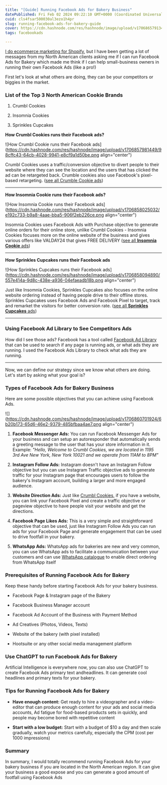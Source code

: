 ```yaml
---
title: "[Guide] Running Facebook Ads for Bakery Business"
datePublished: Fri Feb 02 2024 09:22:10 GMT+0000 (Coordinated Universal Time)
cuid: cls4fsar500030al3ezo1h4pr
slug: running-facebook-ads-for-bakery-guide
cover: https://cdn.hashnode.com/res/hashnode/image/upload/v1706865791349/698a10c9-8c16-40e2-ac76-d4dc72bfa2b6.png
tags: facebookads

---
```


[I do ecommerce marketing for Shopify](https://nikhil.pro/how-we-made-100k-in-less-than-a-month-using-facebook-ads), but I have been getting a lot of messages from my North American clients asking me if I can run Facebook Ads for Bakery which made me think if I can help small-business owners in running their own Facebook Ads (like a pro!)

First let's look at what others are doing, they can be your competitors or biggies in the market.

### List of the Top 3 North American Cookie Brands

1. Crumbl Cookies
    
2. Insomnia Cookies
    
3. Sprinkles Cupcakes
    

**How Crumbl Cookies runs their Facebook ads?**

![How Crumbl Cookie runs their Facebook ads](https://cdn.hashnode.com/res/hashnode/image/upload/v1706857981449/98cffc43-64cb-4028-9941-e8cf9a1d50be.png align="center")

Crumbl Cookies uses a traffic/conversion objective to divert people to their website where they can see the location and the users that has clicked the ad can be retargeted back. Crumble cookies also use Facebook's pixel-based retargeting. ([see all Crumble Cookie ads](https://www.facebook.com/ads/library/?active_status=all&ad_type=all&country=US&view_all_page_id=864630237035029&sort_data%5Bdirection%5D=desc&sort_data%5Bmode%5D=relevancy_monthly_grouped&search_type=page&media_type=all))

---

**How Insomnia Cookie runs their Facebook ads?**

![How Insomnia Cookie runs their Facebook ads](https://cdn.hashnode.com/res/hashnode/image/upload/v1706858025032/e192c733-b9a8-4aae-bba5-906f2eb226ce.png align="center")

Insomnia Cookies uses Facebook Ads with Purchase objective to generate online orders for their online store, unlike Crumbl Cookies - Insomnia Cookies focuses more on the online website of the business and gives various offers like VALDAY24 that gives FREE DELIVERY ([see all **Insomnia Cookie** ads](https://www.facebook.com/ads/library/?active_status=all&ad_type=all&country=US&view_all_page_id=154198687954817&sort_data%5Bdirection%5D=desc&sort_data%5Bmode%5D=relevancy_monthly_grouped&search_type=page&media_type=all))

---

**How Sprinkles Cupcakes runs their Facebook ads**

![How Sprinkles Cupcakes runs their Facebook ads](https://cdn.hashnode.com/res/hashnode/image/upload/v1706858094890/557e414a-9d8c-438e-a936-04efaeadb18b.png align="center")

Just like Insomnia Cookies, Sprinkles Cupcakes also focuses on the online website ordering instead of having people drive to their offline stores. Sprinkles Cupcakes uses Facebook Ads and Facebook Pixel to target, track and remarket the visitors for better conversion rate. ([see all **Sprinkles Cupcakes** ads](https://www.facebook.com/ads/library/?active_status=all&ad_type=all&country=US&view_all_page_id=40028693028&sort_data%5Bdirection%5D=desc&sort_data%5Bmode%5D=relevancy_monthly_grouped&search_type=page&media_type=all))

---

### Using Facebook Ad Library to See Competitors Ads

How did I see those ads? Facebook has a tool called [Facebook Ad Library](https://www.facebook.com/ads/library/?active_status=all&ad_type=political_and_issue_ads&country=US&sort_data%5Bdirection%5D=desc&sort_data%5Bmode%5D=relevancy_monthly_grouped&media_type=all) that can be used to search if any page is running ads, or what ads they are running. I used the Facebook Ads Library to check what ads they are running.

---

Now, we can define our strategy since we know what others are doing. Let's start by asking what your goal is?

### Types of Facebook Ads for Bakery Business

Here are some possible objectives that you can achieve using Facebook Ads.

![](https://cdn.hashnode.com/res/hashnode/image/upload/v1706860701924/6b20b173-65d6-46e2-9379-485bfbaa4ae7.png align="center")

1. **Facebook Messenger Ads:** You can run Facebook Messenger Ads for your business and can setup an autoresponder that automatically sends a greeting message to the user that has your store information in it. Example: *"Hello, Welcome to Crumbl Cookies, we are located in 1195 3rd Ave New York, New York 10021 and we operate from 11AM to 8PM"*
    
2. **Instagram Follow Ads:** Instagram doesn't have an Instagram Follow objective but you can use Instagram Traffic objective ads to generate traffic for your Instagram page that encourages users to follow the bakery's Instagram account, building a larger and more engaged audience.
    
3. **Website Direction Ads:** Just like [Crumbl Cookies](https://crumblcookies.com/), if you have a website, you can link your Facebook Pixel and create a traffic objective or pageview objective to have people visit your website and get the directions.
    
4. **Facebook Page Likes Ads:** This is a very simple and straightforward objective that can be used, just like Instagram Follow Ads you can run ads for your Facebook Page and generate engagement that can be used to drive footfall in your bakery.
    
5. **WhatsApp Ads:** WhatsApp ads for bakeries are new and very common, you can use WhatsApp ads to facilitate a communication between your customers and can use [WhatsApp catalogue](https://faq.whatsapp.com/833697274483076/?cms_platform=web) to enable direct ordering from WhatsApp itself
    

### Prerequisites of Running Facebook Ads for Bakery

Keep these handy before starting Facebook Ads for your bakery business.

* Facebook Page & Instagram page of the Bakery
    
* Facebook Business Manager account
    
* Facebook Ad Account of the Business with Payment Method
    
* Ad Creatives (Photos, Videos, Texts)
    
* Website of the bakery (with pixel installed)
    
* Hootsuite or any other social media management platform
    

### Use ChatGPT to run Facebook Ads for Bakery

Artificial Intelligence is everywhere now, you can also use ChatGPT to create Facebook Ads primary text andheadlines. It can generate cool headlines and primary texts for your bakery.

### Tips for Running Facebook Ads for Bakery

* **Have enough content:** Get ready to hire a videographer and a video-editor that can produce enough content for your ads and social media accounts, Ad fatigue for food-based products sets in quickly, and people may become bored with repetitive content
    
* **Start with a low budget:** Start with a budget of $10 a day and then scale gradually, watch your metrics carefully, especially the CPM (cost per 1000 impressions)
    

### Summary

In summary, I would totally recommend running Facebook Ads for your bakery business if you are located in the North American region. It can give your business a good expose and you can generate a good amount of footfall using Facebook Ads